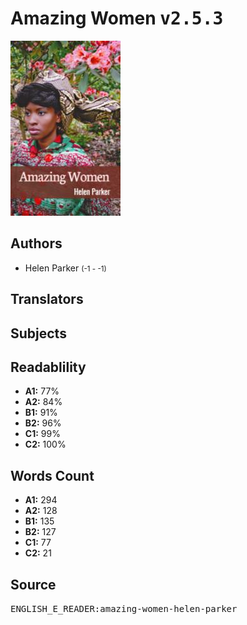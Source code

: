 # Amazing Women <kbd>v2.5.3</kbd>

![](./cover.medium.jpg "")

## Authors


 - Helen Parker <small>(-1 - -1)</small>

## Translators



## Subjects



## Readablility


 - **A1:** 77%
 - **A2:** 84%
 - **B1:** 91%
 - **B2:** 96%
 - **C1:** 99%
 - **C2:** 100%

## Words Count


 - **A1:** 294
 - **A2:** 128
 - **B1:** 135
 - **B2:** 127
 - **C1:** 77
 - **C2:** 21

## Source


<kbd>ENGLISH_E_READER:amazing-women-helen-parker</kbd>
